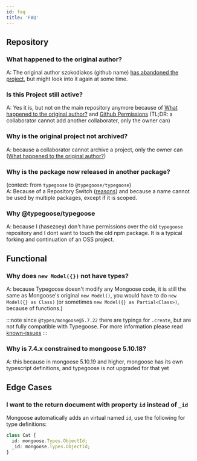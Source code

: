 ```yaml
---
id: faq
title: 'FAQ'
---
```


## Repository

### What happened to the original author?

A: The original author szokodiakos (github name) [has abandoned the project](https://github.com/szokodiakos/typegoose/issues/99#issuecomment-364639150), but might look into it again at some time.

### Is this Project still active?

A: Yes it is, but not on the main repository anymore because of [What happened to the original author?](#what-happened-to-the-original-author) and [Github Permissions](https://help.github.com/en/articles/permission-levels-for-a-user-account-repository) (TL;DR: a collaborator cannot add another collaborater, only the owner can)

### Why is the original project not archived?

A: because a collaborator cannot archive a project, only the owner can ([What happened to the original author?](#what-happened-to-the-original-author))

### Why is the package now released in another package?

(context: from `typegoose` to `@typegoose/typegoose`)<br/>
A: Because of a Repository Switch ([reasons](#is-this-project-still-active)) and because a name cannot be used by multiple packages, except if it is scoped.

### Why @typegoose/typegoose

A: because I (hasezoey) don't have permissions over the old `typegoose` repository and I dont want to touch the old npm package. It is a typical forking and continuation of an OSS project.

## Functional

### Why does `new Model({})` not have types?

A: because Typegoose doesn't modify any Mongoose code, it is still the same as Mongoose's original `new Model()`, you would have to do `new Model({} as Class)` (or sometimes `new Model({} as Partial<Class>)`, because of functions.)

:::note
since `@types/mongoose@5.7.22` there are typings for `.create`, but are not fully compatible with Typegoose. For more information please read [known-issues](guides/known-issues.md#typesmongoose5722-and-higher)
:::

### Why is 7.4.x constrained to mongoose 5.10.18?

A: this because in mongoose 5.10.19 and higher, mongoose has its own typescript definitions, and typegoose is not upgraded for that yet

## Edge Cases

### I want to the return document with property `id` instead of `_id`

Mongoose automatically adds an virtual named `id`, use the following for type definitions:

```ts
class Cat {
  id: mongoose.Types.ObjectId;
  _id: mongoose.Types.ObjectId;
}
```
